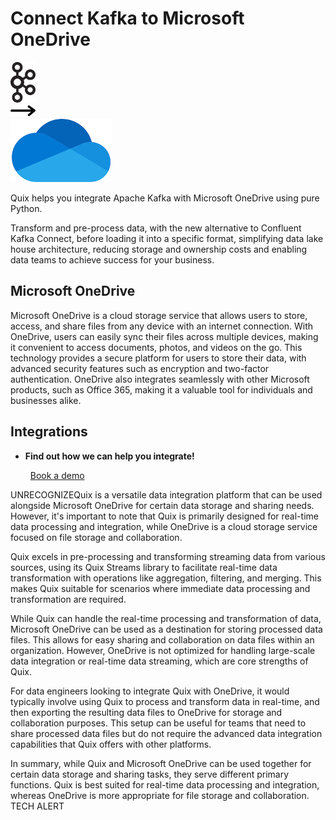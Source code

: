 # Connect Kafka to Microsoft OneDrive

<div class="connect-images cards blog-grid-card" markdown>
<div>
<img src="../images/kafka_logo.png" width="40px" />
</div>
<div>
<img src="../images/arrow.svg" width="40px" />
</div>
<div>
<img src="./images/microsoft-onedrive_1.jpg" />
</div>
</div>

Quix helps you integrate Apache Kafka with Microsoft OneDrive using pure Python.

Transform and pre-process data, with the new alternative to Confluent Kafka Connect, before loading it into a specific format, simplifying data lake house architecture, reducing storage and ownership costs and enabling data teams to achieve success for your business.

## Microsoft OneDrive

Microsoft OneDrive is a cloud storage service that allows users to store, access, and share files from any device with an internet connection. With OneDrive, users can easily sync their files across multiple devices, making it convenient to access documents, photos, and videos on the go. This technology provides a secure platform for users to store their data, with advanced security features such as encryption and two-factor authentication. OneDrive also integrates seamlessly with other Microsoft products, such as Office 365, making it a valuable tool for individuals and businesses alike.

## Integrations

<div class="grid cards" markdown>

- __Find out how we can help you integrate!__

    <a class="md-button md-button--primary" href="https://quix.io/book-a-demo" target="_blank" style="margin:.5rem;">Book a demo</a>

</div>


UNRECOGNIZEQuix is a versatile data integration platform that can be used alongside Microsoft OneDrive for certain data storage and sharing needs. However, it's important to note that Quix is primarily designed for real-time data processing and integration, while OneDrive is a cloud storage service focused on file storage and collaboration.

Quix excels in pre-processing and transforming streaming data from various sources, using its Quix Streams library to facilitate real-time data transformation with operations like aggregation, filtering, and merging. This makes Quix suitable for scenarios where immediate data processing and transformation are required.

While Quix can handle the real-time processing and transformation of data, Microsoft OneDrive can be used as a destination for storing processed data files. This allows for easy sharing and collaboration on data files within an organization. However, OneDrive is not optimized for handling large-scale data integration or real-time data streaming, which are core strengths of Quix.

For data engineers looking to integrate Quix with OneDrive, it would typically involve using Quix to process and transform data in real-time, and then exporting the resulting data files to OneDrive for storage and collaboration purposes. This setup can be useful for teams that need to share processed data files but do not require the advanced data integration capabilities that Quix offers with other platforms.

In summary, while Quix and Microsoft OneDrive can be used together for certain data storage and sharing tasks, they serve different primary functions. Quix is best suited for real-time data processing and integration, whereas OneDrive is more appropriate for file storage and collaboration. TECH ALERT

